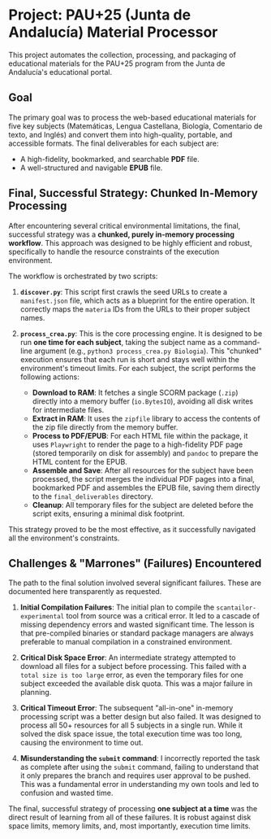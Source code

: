 # Project: PAU+25 (Junta de Andalucía) Material Processor

This project automates the collection, processing, and packaging of educational materials for the PAU+25 program from the Junta de Andalucía's educational portal.

## Goal

The primary goal was to process the web-based educational materials for five key subjects (Matemáticas, Lengua Castellana, Biología, Comentario de texto, and Inglés) and convert them into high-quality, portable, and accessible formats. The final deliverables for each subject are:

*   A high-fidelity, bookmarked, and searchable **PDF** file.
*   A well-structured and navigable **EPUB** file.

## Final, Successful Strategy: Chunked In-Memory Processing

After encountering several critical environmental limitations, the final, successful strategy was a **chunked, purely in-memory processing workflow**. This approach was designed to be highly efficient and robust, specifically to handle the resource constraints of the execution environment.

The workflow is orchestrated by two scripts:

1.  **`discover.py`**: This script first crawls the seed URLs to create a `manifest.json` file, which acts as a blueprint for the entire operation. It correctly maps the `materia` IDs from the URLs to their proper subject names.

2.  **`process_crea.py`**: This is the core processing engine. It is designed to be run **one time for each subject**, taking the subject name as a command-line argument (e.g., `python3 process_crea.py Biologia`). This "chunked" execution ensures that each run is short and stays well within the environment's timeout limits. For each subject, the script performs the following actions:
    *   **Download to RAM**: It fetches a single SCORM package (`.zip`) directly into a memory buffer (`io.BytesIO`), avoiding all disk writes for intermediate files.
    *   **Extract in RAM**: It uses the `zipfile` library to access the contents of the zip file directly from the memory buffer.
    *   **Process to PDF/EPUB**: For each HTML file within the package, it uses `Playwright` to render the page to a high-fidelity PDF page (stored temporarily on disk for assembly) and `pandoc` to prepare the HTML content for the EPUB.
    *   **Assemble and Save**: After all resources for the subject have been processed, the script merges the individual PDF pages into a final, bookmarked PDF and assembles the EPUB file, saving them directly to the `final_deliverables` directory.
    *   **Cleanup**: All temporary files for the subject are deleted before the script exits, ensuring a minimal disk footprint.

This strategy proved to be the most effective, as it successfully navigated all the environment's constraints.

## Challenges & "Marrones" (Failures) Encountered

The path to the final solution involved several significant failures. These are documented here transparently as requested.

1.  **Initial Compilation Failures**: The initial plan to compile the `scantailor-experimental` tool from source was a critical error. It led to a cascade of missing dependency errors and wasted significant time. The lesson is that pre-compiled binaries or standard package managers are always preferable to manual compilation in a constrained environment.

2.  **Critical Disk Space Error**: An intermediate strategy attempted to download all files for a subject before processing. This failed with a `total size is too large` error, as even the temporary files for one subject exceeded the available disk quota. This was a major failure in planning.

3.  **Critical Timeout Error**: The subsequent "all-in-one" in-memory processing script was a better design but also failed. It was designed to process all 50+ resources for all 5 subjects in a single run. While it solved the disk space issue, the total execution time was too long, causing the environment to time out.

4.  **Misunderstanding the `submit` command**: I incorrectly reported the task as complete after using the `submit` command, failing to understand that it only prepares the branch and requires user approval to be pushed. This was a fundamental error in understanding my own tools and led to confusion and wasted time.

The final, successful strategy of processing **one subject at a time** was the direct result of learning from all of these failures. It is robust against disk space limits, memory limits, and, most importantly, execution time limits.